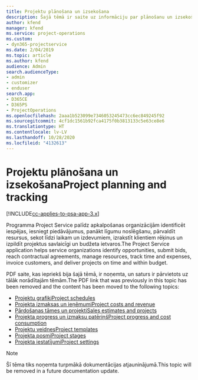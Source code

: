 ```yaml
---
title: Projektu plānošana un izsekošana
description: Šajā tēmā ir saite uz informāciju par plānošanu un izsekošanu programmatūrā Project Service Automation.
author: kfend
manager: kfend
ms.service: project-operations
ms.custom:
- dyn365-projectservice
ms.date: 2/04/2019
ms.topic: article
ms.author: kfend
audience: Admin
search.audienceType:
- admin
- customizer
- enduser
search.app:
- D365CE
- D365PS
- ProjectOperations
ms.openlocfilehash: 2aaa1b523099e7346053245473cc6ec849245f92
ms.sourcegitcommit: 4cf1dc1561b92fca4175f0b3813133c5e63ce8e6
ms.translationtype: HT
ms.contentlocale: lv-LV
ms.lasthandoff: 10/28/2020
ms.locfileid: "4132613"
---
```

# <a name="project-planning-and-tracking"></a><span data-ttu-id="8605b-103">Projektu plānošana un izsekošana</span><span class="sxs-lookup"><span data-stu-id="8605b-103">Project planning and tracking</span></span>

[!INCLUDE[cc-applies-to-psa-app-3.x](../../includes/cc-applies-to-psa-app-3x.md)]

<span data-ttu-id="8605b-104">Programma Project Service palīdz apkalpošanas organizācijām identificēt iespējas, iesniegt piedāvājumus, panākt līgumu noslēgšanu, pārvaldīt resursus, sekot līdzi laikam un izdevumiem, izrakstīt klientiem rēķinus un izpildīt projektus savlaicīgi un budžeta ietvaros.</span><span class="sxs-lookup"><span data-stu-id="8605b-104">The Project Service application helps service organizations identify opportunities, submit bids, reach contractual agreements, manage resources, track time and expenses, invoice customers, and deliver projects on time and within budget.</span></span> 

<span data-ttu-id="8605b-105">PDF saite, kas iepriekš bija šajā tēmā, ir noņemta, un saturs ir pārvietots uz tālāk norādītajām tēmām.</span><span class="sxs-lookup"><span data-stu-id="8605b-105">The PDF link that was previously in this topic has been removed and the content has been moved to the following topics:</span></span>

- [<span data-ttu-id="8605b-106">Projektu grafiki</span><span class="sxs-lookup"><span data-stu-id="8605b-106">Project schedules</span></span>](../project-creating.md)
- [<span data-ttu-id="8605b-107">Projekta izmaksas un ieņēmumi</span><span class="sxs-lookup"><span data-stu-id="8605b-107">Project costs and revenue</span></span>](../project-estimating.md)
- [<span data-ttu-id="8605b-108">Pārdošanas tāmes un projekti</span><span class="sxs-lookup"><span data-stu-id="8605b-108">Sales estimates and projects</span></span>](../project-leveraging.md)
- [<span data-ttu-id="8605b-109">Projekta progress un izmaksu patēriņš</span><span class="sxs-lookup"><span data-stu-id="8605b-109">Project progress and cost consumption</span></span>](../project-tracking.md)
- [<span data-ttu-id="8605b-110">Projektu veidnes</span><span class="sxs-lookup"><span data-stu-id="8605b-110">Project templates</span></span>](../project-templates.md)
- [<span data-ttu-id="8605b-111">Projekta posmi</span><span class="sxs-lookup"><span data-stu-id="8605b-111">Project stages</span></span>](../project-stages.md)
- [<span data-ttu-id="8605b-112">Projekta iestatījumi</span><span class="sxs-lookup"><span data-stu-id="8605b-112">Project settings</span></span>](../project-settings.md)

> [!NOTE]
> <span data-ttu-id="8605b-113">Šī tēma tiks noņemta turpmākā dokumentācijas atjauninājumā.</span><span class="sxs-lookup"><span data-stu-id="8605b-113">This topic will be removed in a future documentation update.</span></span> 
